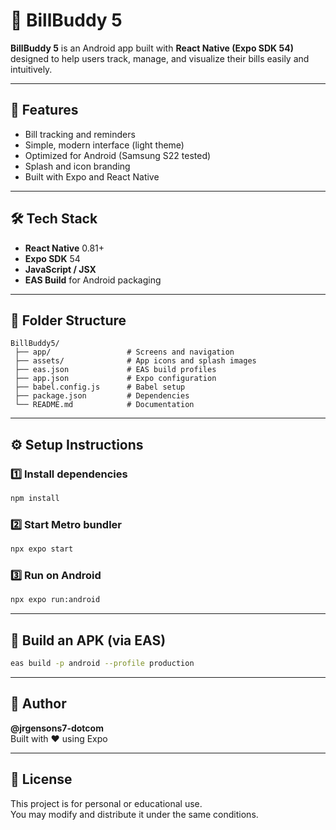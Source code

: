 # 📱 BillBuddy 5

**BillBuddy 5** is an Android app built with **React Native (Expo SDK 54)** designed to help users track, manage, and visualize their bills easily and intuitively.

---

## 🚀 Features
- Bill tracking and reminders  
- Simple, modern interface (light theme)  
- Optimized for Android (Samsung S22 tested)  
- Splash and icon branding  
- Built with Expo and React Native

---

## 🛠️ Tech Stack
- **React Native** 0.81+
- **Expo SDK** 54
- **JavaScript / JSX**
- **EAS Build** for Android packaging

---

## 📂 Folder Structure
```
BillBuddy5/
 ├── app/                 # Screens and navigation
 ├── assets/              # App icons and splash images
 ├── eas.json             # EAS build profiles
 ├── app.json             # Expo configuration
 ├── babel.config.js      # Babel setup
 ├── package.json         # Dependencies
 └── README.md            # Documentation
```

---

## ⚙️ Setup Instructions

### 1️⃣ Install dependencies
```bash
npm install
```

### 2️⃣ Start Metro bundler
```bash
npx expo start
```

### 3️⃣ Run on Android
```bash
npx expo run:android
```

---

## 🧱 Build an APK (via EAS)
```bash
eas build -p android --profile production
```

---

## 👤 Author
**@jrgensons7-dotcom**  
Built with ❤️ using Expo

---

## 🪪 License
This project is for personal or educational use.  
You may modify and distribute it under the same conditions.
